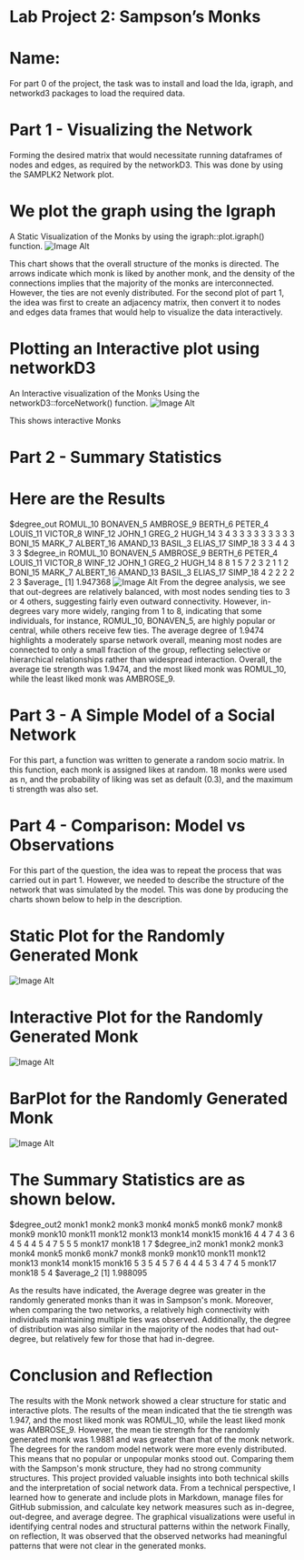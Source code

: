 # Lab Project 2: Sampson’s Monks

# Name: 

For part 0 of the project, the task was to install and load the lda, igraph, and networkd3 packages to load the required data. 

# Part 1 - Visualizing the Network

Forming the desired matrix that would necessitate running dataframes of nodes and edges, as required by the networkD3. This was done by using the SAMPLK2 Network plot.

# We plot the graph using the Igraph
A Static Visualization of the Monks by using the igraph::plot.igraph() function.
![Image Alt](https://github.com/bergesievers-dotcom/projects/blob/b8f4b7b45a37c26d2830cb5b5d52e743bc15a1df/Static_plot.png)

This chart shows that the overall structure of the monks is directed. The arrows indicate which monk is liked by another monk, and the density of the connections implies that the majority of the monks are interconnected. 
However, the ties are not evenly distributed. 
For the second plot of part 1, the idea was first to create an adjacency matrix, then convert it to nodes and edges data frames that would help to visualize the data interactively.
# Plotting an Interactive plot using networkD3
An Interactive visualization of the Monks Using the networkD3::forceNetwork() function.
![Image Alt](https://github.com/jameskamau646-debug/project/blob/63478e579a577cb638ca6922d066676295e7d79d/interactive_plot1.png)

This shows interactive Monks 

# Part 2 - Summary Statistics
# Here are the Results
$degree_out
 ROMUL_10 BONAVEN_5 AMBROSE_9   BERTH_6   PETER_4  LOUIS_11  VICTOR_8   WINF_12    JOHN_1    GREG_2   HUGH_14 
        3         4         3         3         3         3         3         3         3         3         3 
  BONI_15    MARK_7 ALBERT_16  AMAND_13   BASIL_3  ELIAS_17   SIMP_18 
        3         3         4         4         3         3         3 
$degree_in
 ROMUL_10 BONAVEN_5 AMBROSE_9   BERTH_6   PETER_4  LOUIS_11  VICTOR_8   WINF_12    JOHN_1    GREG_2   HUGH_14 
        8         8         1         5         7         2         3         2         1         1         2 
  BONI_15    MARK_7 ALBERT_16  AMAND_13   BASIL_3  ELIAS_17   SIMP_18 
        4         2         2         2         2         2         3 
$average_
[1] 1.947368
![Image Alt](https://github.com/jameskamau646-debug/project/blob/9cbfb1c7732f979dd38a18586b7b71e6525ebce9/barplot1.png)
From the degree analysis, we see that out-degrees are relatively balanced, with most nodes sending ties to 3 or 4 others, suggesting fairly even outward connectivity. 
However, in-degrees vary more widely, ranging from 1 to 8, indicating that some individuals, for instance, ROMUL_10, BONAVEN_5, are highly popular or central, while others receive few ties. 
The average degree of 1.9474 highlights a moderately sparse network overall, meaning most nodes are connected to only a small fraction of the group, 
reflecting selective or hierarchical relationships rather than widespread interaction. Overall, the average tie strength was 1.9474, and the most liked monk was ROMUL_10, while the least liked monk was AMBROSE_9.

# Part 3 - A Simple Model of a Social Network
For this part, a function was written to generate a random socio matrix. In this function, each monk is assigned likes at random. 
18 monks were used as n, and the probability of liking was set as default (0.3), and the maximum ti strength was also set. 

# Part 4 - Comparison: Model vs Observations
For this part of the question, the idea was to repeat the process that was carried out in part 1. However, we needed to describe the structure of the network that was simulated by the model. This was done by producing the charts shown below to help in the description. 
# Static Plot for the Randomly Generated Monk
![Image Alt](https://github.com/jameskamau646-debug/project/blob/3678177de8d6cfff960c795d1cea63a1b8d25c14/Random_network.png)

# Interactive Plot for the Randomly Generated Monk
![Image Alt](https://github.com/jameskamau646-debug/project/blob/e913d7a3c164d939f73138590d9829f784001ea4/interactive_plot2.png)

# BarPlot for the Randomly Generated Monk
![Image Alt](https://github.com/jameskamau646-debug/project/blob/9cbfb1c7732f979dd38a18586b7b71e6525ebce9/barplot2.png)
# The Summary Statistics are as shown below. 

$degree_out2
 monk1  monk2  monk3  monk4  monk5  monk6  monk7  monk8  monk9 monk10 monk11 monk12 monk13 monk14 monk15 monk16 
     4      4      7      4      3      6      4      5      4      4      5      4      7      5      5      5 
monk17 monk18 
     1      7 
$degree_in2
 monk1  monk2  monk3  monk4  monk5  monk6  monk7  monk8  monk9 monk10 monk11 monk12 monk13 monk14 monk15 monk16 
     5      3      5      4      5      7      6      4      4      4      5      3      4      7      4      5 
monk17 monk18 
     5      4 
$average_2
[1] 1.988095

As the results have indicated, the Average degree was greater in the randomly generated monks than it was in Sampson's monk. Moreover, when comparing the two networks, a relatively high connectivity with individuals maintaining multiple ties was observed. Additionally, the degree of distribution was also similar in the majority of the nodes that had out-degree, but relatively few for those that had in-degree. 

# Conclusion and Reflection
The results with the Monk network showed a clear structure for static and interactive plots. The results of the mean indicated that the tie strength was 1.947, and the most liked monk was ROMUL_10, 
while the least liked monk was AMBROSE_9. However, the mean tie strength for the randomly generated monk was 1.9881 and was greater than that of the monk network. The degrees for the random model network were more evenly distributed. This means that no popular or unpopular monks stood out. 
Comparing them with the Sampson's monk structure, they had no strong community structures. 
This project provided valuable insights into both technical skills and the interpretation of social network data. From a technical perspective, I learned how to generate and include plots in Markdown, manage files for GitHub submission, and calculate key network measures such as in-degree, out-degree, and average degree. The graphical visualizations were useful in identifying central nodes and structural patterns within the network
Finally, on reflection, 
It was observed that the observed networks had meaningful patterns that were not clear in the generated monks. 
